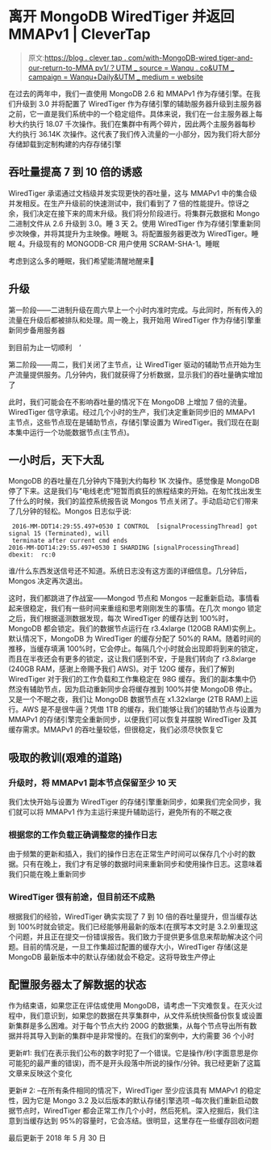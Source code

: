 # 离开 MongoDB WiredTiger 并返回 MMAPv1 | CleverTap

> 原文:[https://blog . clever tap . com/with-MongoDB-wired tiger-and-our-return-to-MMA pv1/？UTM _ source = Wanqu . co&UTM _ campaign = Wanqu+Daily&UTM _ medium = website](https://blog.clevertap.com/sleepless-nights-with-mongodb-wiredtiger-and-our-return-to-mmapv1/?utm_source=wanqu.co&utm_campaign=Wanqu+Daily&utm_medium=website)

在过去的两年中，我们一直使用 MongoDB 2.6 和 MMAPv1 作为存储引擎。在我们升级到 3.0 并将配置了 WiredTiger 作为存储引擎的辅助服务器升级到主服务器之前，它一直是我们系统中的一个稳定组件。具体来说，我们在一台主服务器上每秒大约执行 18.07 千次操作。我们在集群中有两个碎片，因此两个主服务器每秒大约执行 36.14K 次操作。这代表了我们传入流量的一小部分，因为我们将大部分存储卸载到定制构建的内存存储引擎

## 吞吐量提高 7 到 10 倍的诱惑

WiredTiger 承诺通过文档级并发实现更快的吞吐量，这与 MMAPv1 中的集合级并发相反。在生产升级前的快速测试中，我们看到了 7 倍的性能提升。惊讶之余，我们决定在接下来的周末升级。我们将分阶段进行。将集群元数据和 Mongo 二进制文件从 2.6 升级到 3.0。睡 3 天
2。使用 WiredTiger 作为存储引擎重新同步次映像，并将其提升为主映像。睡眠
3。将配置服务器更改为 WiredTiger。睡眠
4。升级现有的 MONGODB-CR 用户使用 SCRAM-SHA-1。睡眠

考虑到这么多的睡眠，我们希望能清醒地醒来🙂

## 升级

第一阶段——二进制升级在周六早上一个小时内准时完成。与此同时，所有传入的流量在升级后都被排队和处理。周一晚上，我开始用 WiredTiger 作为存储引擎重新同步备用服务器

到目前为止一切顺利　‘

第二阶段——周二，我们关闭了主节点，让 WiredTiger 驱动的辅助节点开始为生产流量提供服务。几分钟内，我们就获得了分析数据，显示我们的吞吐量确实增加了

此时，我们可能会在不影响吞吐量的情况下在 MongoDB 上增加 7 倍的流量。WiredTiger 信守承诺。经过几个小时的生产，我们决定重新同步旧的 MMAPv1 主节点，这些节点现在是辅助节点，存储引擎设置为 WiredTiger。我们现在在副本集中运行一个功能数据节点(主节点)。

## 一小时后，天下大乱

MongoDB 的吞吐量在几分钟内下降到大约每秒 1K 次操作。感觉像是 MongoDB 停了下来。这是我们与“电线老虎”短暂而疯狂的旅程结束的开始。在匆忙找出发生了什么的时候，我们的监控系统报告说 Mongos 节点关闭了。手动启动它们带来了几分钟的轻松。Mongos 日志似乎说:

```
 2016-MM-DDT14:29:55.497+0530 I CONTROL  [signalProcessingThread] got signal 15 (Terminated), will
 terminate after current cmd ends
2016-MM-DDT14:29:55.497+0530 I SHARDING [signalProcessingThread] dbexit:  rc:0 
```

谁/什么东西发送信号还不知道。系统日志没有这方面的详细信息。几分钟后，Mongos 决定再次退出。

这时，我们都跳进了作战室——Mongod 节点和 Mongos 一起重新启动。事情看起来很稳定，我们有一些时间来重组和思考刚刚发生的事情。在几次 mongo 锁定之后，我们根据遥测数据发现，每次 WiredTiger 的缓存达到 100%时，MongoDB 都会锁定。我们的数据节点运行在 r3.4xlarge (120GB RAM)实例上。默认情况下，MongoDB 为 WiredTiger 的缓存分配了 50%的 RAM。随着时间的推移，当缓存填满 100%时，它会停止。每隔几个小时就会出现即将到来的锁定，而且在半夜还会有更多的锁定，这让我们感到不安，于是我们转向了 r3.8xlarge (240GB RAM，感谢上帝赐予我们 AWS)。对于 120G 缓存，我们了解到 WiredTiger 对于我们的工作负载和工作集稳定在 98G 缓存。我们的副本集中仍然没有辅助节点，因为启动重新同步会将缓存推到 100%并使 MongoDB 停止。又是一个不眠之夜，我们让 MongoDB 数据节点在 x1.32xlarge (2TB RAM)上运行。AWS 是不是很牛逼？凭借 1TB 的缓存，我们能够让我们的辅助节点与设置为 MMAPv1 的存储引擎完全重新同步，以便我们可以恢复并摆脱 WiredTiger 及其缓存需求。MMAPv1 的吞吐量较低，但很稳定，我们必须尽快恢复它

## 吸取的教训(艰难的道路)

### 升级时，将 MMAPv1 副本节点保留至少 10 天

我们太快开始与设置为 WiredTiger 的存储引擎重新同步，如果我们完全同步，我们就可以将 MMAPv1 作为主运行来提升辅助运行，避免所有的不眠之夜

### 根据您的工作负载正确调整您的操作日志

由于频繁的更新和插入，我们的操作日志在正常生产时间可以保存几个小时的数据。只有在晚上，我们才有足够的数据时间来重新同步和使用操作日志。这意味着我们只能在晚上重新同步

### WiredTiger 很有前途，但目前还不成熟

根据我们的经验，WiredTiger 确实实现了 7 到 10 倍的吞吐量提升，但当缓存达到 100%时就会锁定。我们已经能够用最新的版本(在撰写本文时是 3.2.9)重现这个问题，并且正在提交一份错误报告。我们致力于提供更多信息来帮助解决这个问题。目前的情况是，一旦工作集超过配置的缓存大小，WiredTiger 存储(这是 MongoDB 最新版本中的默认存储)就会不稳定。这将导致生产停止

## 配置服务器太了解数据的状态

作为结束语，如果您正在评估或使用 MongoDB，请考虑一下灾难恢复。在灭火过程中，我们意识到，如果您的数据在共享集群中，从文件系统快照备份恢复或设置新集群是多么困难。对于每个节点大约 200G 的数据集，从每个节点导出所有数据并将其导入到新的集群中是非常慢的。在我们的案例中，大约需要 36 个小时

更新#1:
我们在表示我们公布的数字时犯了一个错误。它是操作/秒(字面意思是你可能犯的最严重的错误)，而不是开头段落中所说的操作/分钟。我已经更新了这篇文章来反映这个变化

更新# 2:
–在所有条件相同的情况下，WiredTiger 至少应该具有 MMAPv1 的稳定性，因为它是 Mongo 3.2 及以后版本的默认存储引擎选项
–每次我们重新启动数据节点时，WiredTiger 都会正常工作几个小时，然后死机。深入挖掘后，我们注意到当缓存达到 95%的容量时，它会冻结。很明显，这里存在一些缓存回收问题

最后更新于 2018 年 5 月 30 日